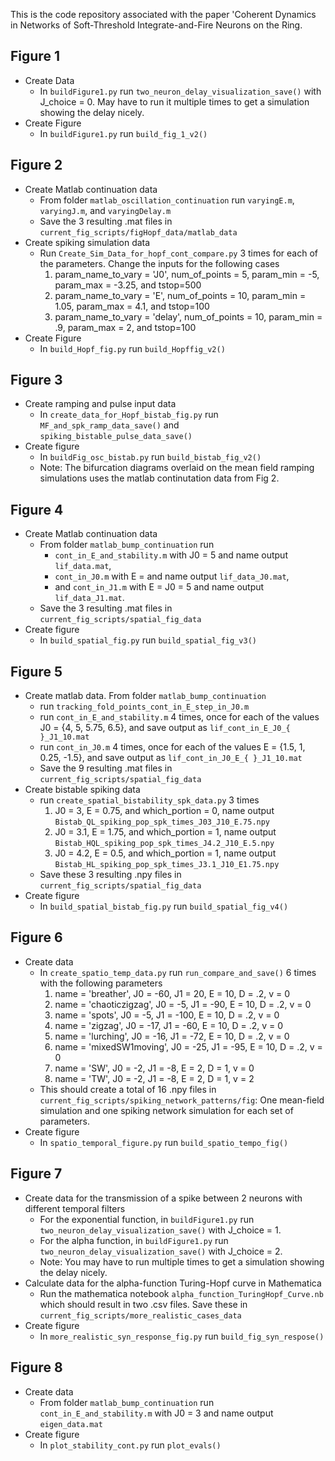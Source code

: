 This is the code repository associated with the paper 'Coherent Dynamics in Networks of Soft-Threshold Integrate-and-Fire Neurons on the Ring.


## Figure 1
- Create Data
   - In `buildFigure1.py` run `two_neuron_delay_visualization_save()` with J_choice = 0. May have to run it multiple times to get a simulation showing the delay nicely.
- Create Figure
  - In `buildFigure1.py` run `build_fig_1_v2()`

## Figure 2
- Create Matlab continuation data
  - From folder `matlab_oscillation_continuation` run `varyingE.m`, `varyingJ.m`, and `varyingDelay.m`
  - Save the 3 resulting .mat files in `current_fig_scripts/figHopf_data/matlab_data`
- Create spiking simulation data
  - Run `Create_Sim_Data_for_hopf_cont_compare.py` 3 times for each of the parameters. Change the inputs for the following cases
    1. param_name_to_vary = 'J0', num_of_points = 5, param_min = -5, param_max = -3.25, and tstop=500
    2. param_name_to_vary = 'E', num_of_points = 10, param_min = 1.05, param_max = 4.1, and tstop=100
    3. param_name_to_vary = 'delay', num_of_points = 10, param_min = .9, param_max = 2, and tstop=100
- Create Figure
  - In `build_Hopf_fig.py` run `build_Hopffig_v2()`

## Figure 3
- Create ramping and pulse input data
  - In `create_data_for_Hopf_bistab_fig.py` run `MF_and_spk_ramp_data_save()` and `spiking_bistable_pulse_data_save()`
- Create figure
  - In `buildFig_osc_bistab.py` run `build_bistab_fig_v2()`
  - Note: The bifurcation diagrams overlaid on the mean field ramping simulations uses the matlab continutation data from Fig 2.

## Figure 4
- Create Matlab continuation data
  - From folder `matlab_bump_continuation` run 
    - `cont_in_E_and_stability.m` with J0 = 5 and name output `lif_data.mat`,
    - `cont_in_J0.m` with E =  and name output `lif_data_J0.mat`,
    - and `cont_in_J1.m` with E = J0 = 5 and name output `lif_data_J1.mat`.
  - Save the 3 resulting .mat files in `current_fig_scripts/spatial_fig_data`
- Create figure 
  - In `build_spatial_fig.py` run `build_spatial_fig_v3()`

## Figure 5
- Create matlab data. From folder `matlab_bump_continuation` 
  - run `tracking_fold_points_cont_in_E_step_in_J0.m`
  - run `cont_in_E_and_stability.m` 4 times, once for each of the values J0 = {4, 5, 5.75, 6.5}, and save output as `lif_cont_in_E_J0_{ }_J1_10.mat`
  - run `cont_in_J0.m` 4 times, once for each of the values E = {1.5, 1, 0.25, -1.5}, and save output as `lif_cont_in_J0_E_{ }_J1_10.mat`
  - Save the 9 resulting .mat files in `current_fig_scripts/spatial_fig_data`
- Create bistable spiking data
  - run `create_spatial_bistability_spk_data.py` 3 times
    1. J0 = 3, E = 0.75, and which_portion = 0, name output `Bistab_QL_spiking_pop_spk_times_J03_J10_E.75.npy`
    2. J0 = 3.1, E = 1.75, and which_portion = 1, name output `Bistab_HQL_spiking_pop_spk_times_J4.2_J10_E.5.npy`
    3. J0 = 4.2, E = 0.5, and which_portion = 1, name output `Bistab_HL_spiking_pop_spk_times_J3.1_J10_E1.75.npy`
  - Save these 3 resulting .npy files in `current_fig_scripts/spatial_fig_data`
- Create figure
  - In `build_spatial_bistab_fig.py` run `build_spatial_fig_v4()`

## Figure 6
- Create data
  - In `create_spatio_temp_data.py` run `run_compare_and_save()` 6 times with the following parameters
    1. name = 'breather', J0 = -60, J1 = 20, E = 10, D = .2, v = 0
    2. name = 'chaoticzigzag', J0 = -5, J1 = -90, E = 10, D = .2, v = 0
    3. name = 'spots', J0 = -5, J1 = -100, E = 10, D = .2, v = 0
    4. name = 'zigzag', J0 = -17, J1 = -60, E = 10, D = .2, v = 0
    5. name = 'lurching', J0 = -16, J1 = -72, E = 10, D = .2, v = 0
    6. name = 'mixedSW1moving', J0 = -25, J1 = -95, E = 10, D = .2, v = 0
    7. name = 'SW', J0 = -2, J1 = -8, E = 2, D = 1, v = 0 
    8. name = 'TW', J0 = -2, J1 = -8, E = 2, D = 1, v = 2
  - This should create a total of 16 .npy files in `current_fig_scripts/spiking_network_patterns/fig`: One mean-field simulation and one spiking network simulation for each set of parameters. 
- Create figure
  - In `spatio_temporal_figure.py` run `build_spatio_tempo_fig()`

## Figure 7
- Create data for the transmission of a spike between 2 neurons with different temporal filters
  - For the exponential function, in `buildFigure1.py` run `two_neuron_delay_visualization_save()` with J_choice = 1.
  - For the alpha function, in `buildFigure1.py` run `two_neuron_delay_visualization_save()` with J_choice = 2.
  - Note: You may have to run multiple times to get a simulation showing the delay nicely.
- Calculate data for the alpha-function Turing-Hopf curve in Mathematica
  - Run the mathematica notebook `alpha_function_TuringHopf_Curve.nb` which should result in two .csv files. Save these in `current_fig_scripts/more_realistic_cases_data`
- Create figure
  - In `more_realistic_syn_response_fig.py` run `build_fig_syn_respose()`

## Figure 8
- Create data
  - From folder `matlab_bump_continuation` run `cont_in_E_and_stability.m` with J0 = 3 and name output `eigen_data.mat`
- Create figure
  - In `plot_stability_cont.py` run `plot_evals()`
